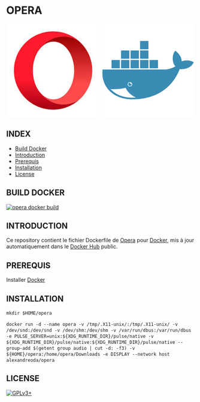 # OPERA

![opera](https://raw.githubusercontent.com/oda-alexandre/opera/master/logo-opera.png) ![docker](https://raw.githubusercontent.com/oda-alexandre/opera/master/logo-docker.png)


## INDEX

- [Build Docker](#BUILD)
- [Introduction](#INTRODUCTION)
- [Prerequis](#PREREQUIS)
- [Installation](#INSTALLATION)
- [License](#LICENSE)


## BUILD DOCKER

[![opera docker build](https://img.shields.io/docker/build/alexandreoda/opera.svg)](https://hub.docker.com/r/alexandreoda/opera)


## INTRODUCTION

Ce repository contient le fichier Dockerfile de [Opera](https://www.opera.com/fr) pour [Docker](https://www.docker.com), mis à jour automatiquement dans le [Docker Hub](https://hub.docker.com/r/alexandreoda/opera/) public.


## PREREQUIS

Installer [Docker](https://www.docker.com)


## INSTALLATION

```
mkdir $HOME/opera
```
```
docker run -d --name opera -v /tmp/.X11-unix/:/tmp/.X11-unix/ -v /dev/snd:/dev/snd -v /dev/shm:/dev/shm -v /var/run/dbus:/var/run/dbus -e PULSE_SERVER=unix:${XDG_RUNTIME_DIR}/pulse/native -v ${XDG_RUNTIME_DIR}/pulse/native:${XDG_RUNTIME_DIR}/pulse/native --group-add $(getent group audio | cut -d: -f3) -v ${HOME}/opera:/home/opera/Downloads -e DISPLAY --network host alexandreoda/opera
```


## LICENSE

[![GPLv3+](http://gplv3.fsf.org/gplv3-127x51.png)](https://github.com/oda-alexandre/opera/blob/master/LICENSE)
